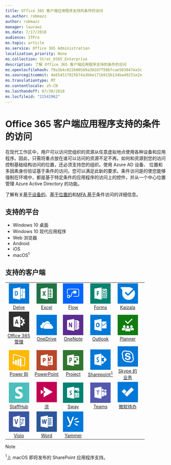 ```yaml
---
title: Office 365 客户端应用程序支持的条件的访问
ms.author: robmazz
author: robmazz
manager: laurawi
ms.date: 7/17/2018
audience: ITPro
ms.topic: article
ms.service: Office 365 Administration
localization_priority: None
ms.collection: Strat_O365_Enterprise
description: 了解 Office 365 客户端应用程序支持的条件的访问
ms.openlocfilehash: f9a1b4c022b00569a392d7f50bfcae583847ea3c
ms.sourcegitcommit: 4e654517825b74a3bbe171b915b134ba49231e2e
ms.translationtype: MT
ms.contentlocale: zh-CN
ms.lasthandoff: 07/30/2018
ms.locfileid: "21541962"
---
```

# <a name="office-365-client-app-support---conditional-access"></a>Office 365 客户端应用程序支持的条件的访问

在现代工作区中，用户可以访问您组织的资源从任意虚拟地点使用各种设备和应用程序。因此，只需将重点放在谁可以访问的资源不足不再。如何和资源到您的访问控制基础结构访问的位置，还必须支持您的组织。使用 Azure AD 设备、 位置和多因素身份验证基于条件的访问，您可以满足此新的要求。条件访问是的使您能够强制在环境中，都是基于特定条件的应用程序的访问上的控件，并从一个中心位置管理 Azure Active Directory 的功能。 

了解有关[基于设备的](https://docs.microsoft.com/azure/active-directory/active-directory-conditional-access-policy-connected-applications)、[基于位置的](https://docs.microsoft.com/azure/active-directory/active-directory-conditional-access-locations)和[MFA 基于](https://docs.microsoft.com/azure/active-directory/active-directory-conditional-access-conditions#users-and-groups)条件访问的详细信息。

## <a name="supported-platforms"></a>支持的平台

 - Windows 10 桌面
 - Windows 10 现代应用程序
 - Web 浏览器
 - Android
 - iOS
 - macOS<sup>1</sup>

## <a name="supported-clients"></a>支持的客户端

| | | | | | |
|:---:|:---:|:---:|:---:|:---:|:---:|
| ![深入图标](images/o365-delve-64x64.png) <br> [Delve](https://products.office.com/business/intelligent-search) | ![Excel 图标](images/o365-excel-64x64.png) <br> [Excel](https://products.office.com/excel) | ![流图标](images/o365-flow-64x64.png) <br> [Flow](https://flow.microsoft.com) | ![表单图标](images/o365-forms-64x64.png) <br> [Forms](https://flow.microsoft.com/connectors/shared_microsoftforms/microsoft-forms/) | ![Kaizala 图标](images/o365-kaizala-64x64.png) <br> [Kaizala](https://products.office.com/en/business/microsoft-kaizala) 
| ![Office 365 管理图标](images/o365-o365admin-64x64.png) <br> [Office 365<br>管理](https://products.office.com/business/manage-office-365-admin-app) | ![OneDrive for Business 图标](images/o365-OneDrive-64x64.png) <br> [OneDrive](https://products.office.com/onedrive-for-business/online-cloud-storage) | ![OneNote 图标](images/o365-OneNote-64x64.png) <br> [OneNote](https://products.office.com/onenote) | ![Outlook 图标](images/o365-outlook-64x64.png) <br> [Outlook](https://products.office.com/outlook) | ![计划工具图标](images/o365-planner-64x64.png) <br> [Planner](https://products.office.com/business/task-management-software) 
| ![PowerBI 图标](images/o365-powerbi-64x64.png) <br> [Power BI](https://powerbi.microsoft.com) | ![PowerPoint 图标](images/o365-powerpoint-64x64.png) <br> [PowerPoint](https://products.office.com/powerpoint) | ![项目图标](images/o365-project-64x64.png) <br> [Project](https://products.office.com/project) | ![SharePoint 图标](images/o365-sharepoint-64x64.png) <br> [Sharepoint<sup>1</sup>](https://products.office.com/sharepoint) | ![Skype 业务图标](images/o365-skypeforbusiness-64x64.png) <br> [Skype 的<br>业务](https://www.skype.com/business/) 
| ![StaffHub 图标](images/o365-staffhub-64x64.png) <br> [StaffHub](https://products.office.com/microsoft-staffhub/staff-scheduling-software) | ![流图标](images/o365-stream-64x64.png) <br> [流](https://stream.microsoft.com) | ![Sway 图标](images/o365-sway-64x64.png) <br> [Sway](https://sway.com) | ![团队图标](images/o365-teams-64x64.png) <br> [Teams](https://products.office.com/microsoft-teams/group-chat-software) | ![待办事项图标](images/o365-todo-64x64.png) <br> [微软待办](https://todo.microsoft.com) 
| ![Visio 图标](images/o365-visio-64x64.png) <br> [Visio](https://products.office.com/visio/flowchart-software) | ![Word 图标](images/o365-word-64x64.png) <br> [Word](https://products.office.com/word) | ![Yammer 图标](images/o365-yammer-64x64.png) <br> [Yammer](https://products.office.com/yammer/yammer-overview)

> [!NOTE]
> <sup>1</sup>上 macOS 即将发布的 SharePoint 应用程序支持。